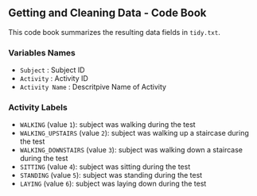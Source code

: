 
## Getting and Cleaning Data - Code Book 

This code book summarizes the resulting data fields in ```tidy.txt```.

### Variables Names

* ```Subject```       :       Subject ID
* ```Activity```      :       Activity ID
* ```Activity Name``` :       Descritpive Name of Activity

### Activity Labels

* ```WALKING``` (value ```1```): subject was walking during the test
* ```WALKING_UPSTAIRS``` (value ```2```): subject was walking up a staircase during the test
* ```WALKING_DOWNSTAIRS``` (value ```3```): subject was walking down a staircase during the test
* ```SITTING``` (value ```4```): subject was sitting during the test
* ```STANDING``` (value ```5```): subject was standing during the test
* ```LAYING``` (value ```6```): subject was laying down during the test